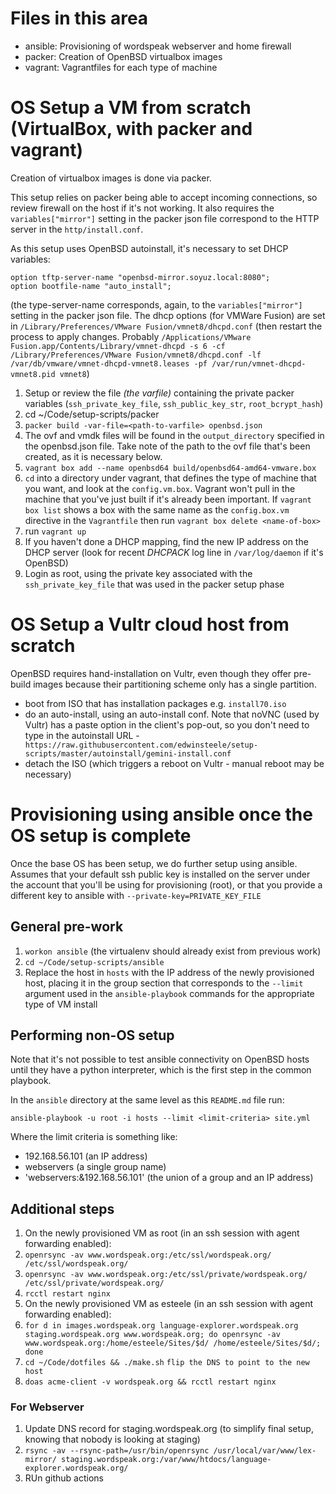 # Files in this area

* ansible: Provisioning of wordspeak webserver and home firewall
* packer: Creation of OpenBSD virtualbox images
* vagrant: Vagrantfiles for each type of machine

# OS Setup a VM from scratch (VirtualBox, with packer and vagrant)

Creation of virtualbox images is done via packer.

This setup relies on packer being able to accept incoming connections, so
review firewall on the host if it's not working. It also requires the
`variables["mirror"]` setting in the packer json file correspond to the HTTP
server in the `http/install.conf`.

As this setup uses OpenBSD autoinstall, it's necessary to set DHCP variables:

```
option tftp-server-name "openbsd-mirror.soyuz.local:8080";
option bootfile-name "auto_install";
```

(the type-server-name corresponds, again, to the `variables["mirror"]` setting
in the packer json file. The dhcp options (for VMWare Fusion) are set in
`/Library/Preferences/VMware Fusion/vmnet8/dhcpd.conf` (then restart the
process to apply changes. Probably `/Applications/VMware Fusion.app/Contents/Library/vmnet-dhcpd -s 6 -cf /Library/Preferences/VMware Fusion/vmnet8/dhcpd.conf -lf /var/db/vmware/vmnet-dhcpd-vmnet8.leases -pf /var/run/vmnet-dhcpd-vmnet8.pid vmnet8`)

1. Setup or review the file *(the varfile)* containing the private packer variables (`ssh_private_key_file`, `ssh_public_key_str`, `root_bcrypt_hash`)
2. cd ~/Code/setup-scripts/packer
3. `packer build -var-file=<path-to-varfile> openbsd.json`
4. The ovf and vmdk files will be found in the `output_directory` specified in the openbsd.json file. Take note of the path to the ovf file that's been created, as it is necessary below.
5. `vagrant box add --name openbsd64 build/openbsd64-amd64-vmware.box`
5. `cd` into a directory under vagrant, that defines the type of machine that you want, and look at the `config.vm.box`. Vagrant won't pull in the machine that you've just built if it's already been important. If `vagrant box list` shows a box with the same name as the `config.box.vm` directive in the `Vagrantfile` then run `vagrant box delete <name-of-box>`
6. run `vagrant up`
7. If you haven't done a DHCP mapping, find the new IP address on the DHCP server (look for recent *DHCPACK* log line in `/var/log/daemon` if it's OpenBSD)
13. Login as root, using the private key associated with the `ssh_private_key_file` that was used in the packer setup phase

# OS Setup a Vultr cloud host from scratch

OpenBSD requires hand-installation on Vultr, even though they offer pre-build
images because their partitioning scheme only has a single partition.

* boot from ISO that has installation packages e.g. `install70.iso`
* do an auto-install, using an auto-install conf. Note that noVNC (used by
  Vultr) has a paste option in the client's pop-out, so you don't need to
  type in the autoinstall URL - ` https://raw.githubusercontent.com/edwinsteele/setup-scripts/master/autoinstall/gemini-install.conf`
* detach the ISO (which triggers a reboot on Vultr - manual reboot may be necessary)

# Provisioning using ansible once the OS setup is complete

Once the base OS has been setup, we do further setup using ansible.
Assumes that your default ssh public key is installed on the server under
the account that you'll be using for provisioning (root), or that you provide
a different key to ansible with `--private-key=PRIVATE_KEY_FILE`

## General pre-work
1. `workon ansible`  (the virtualenv should already exist from previous work)
1. `cd ~/Code/setup-scripts/ansible`
1. Replace the host in `hosts` with the IP address of the newly provisioned
   host, placing it in the group section that corresponds to the `--limit`
   argument used in the `ansible-playbook` commands for the appropriate type of VM install

## Performing non-OS setup

Note that it's not possible to test ansible connectivity on OpenBSD hosts until they
have a python interpreter, which is the first step in the common playbook.

In the `ansible` directory at the same level as this `README.md` file run:

`ansible-playbook -u root -i hosts --limit <limit-criteria> site.yml`

Where the limit criteria is something like:

* 192.168.56.101  (an IP address)
* webservers (a single group name)
* 'webservers:&192.168.56.101' (the union of a group and an IP address)

## Additional steps

1. On the newly provisioned VM as root (in an ssh session with agent forwarding enabled):
  1. `openrsync -av www.wordspeak.org:/etc/ssl/wordspeak.org/ /etc/ssl/wordspeak.org/`
  1. `openrsync -av www.wordspeak.org:/etc/ssl/private/wordspeak.org/ /etc/ssl/private/wordspeak.org/`
  1. `rcctl restart nginx`
1. On the newly provisioned VM as esteele (in an ssh session with agent forwarding enabled):
  1. `for d in images.wordspeak.org language-explorer.wordspeak.org staging.wordspeak.org www.wordspeak.org; do openrsync -av www.wordspeak.org:/home/esteele/Sites/$d/ /home/esteele/Sites/$d/; done`
  1. `cd ~/Code/dotfiles && ./make.sh`
`flip the DNS to point to the new host`
  1. ``doas acme-client -v wordspeak.org && rcctl restart nginx``

### For Webserver

1. Update DNS record for staging.wordspeak.org (to simplify final setup, knowing that nobody is looking at staging)
1. `rsync -av --rsync-path=/usr/bin/openrsync /usr/local/var/www/lex-mirror/ staging.wordspeak.org:/var/www/htdocs/language-explorer.wordspeak.org/`
1. RUn github actions

